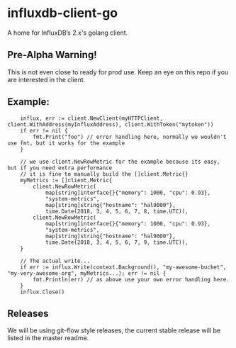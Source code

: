 # influxdb-client-go
A home for InfluxDB’s 2.x's golang client. 

## Pre-Alpha Warning!
This is not even close to ready for prod use.
Keep an eye on this repo if you are interested in the client.


## Example:
```
	influx, err := client.NewClient(myHTTPClient, client.WithAddress(myInfluxAddress), client.WithToken("mytoken"))
	if err != nil {
		fmt.Print("foo") // error handling here, normally we wouldn't use fmt, but it works for the example
	}

	// we use client.NewRowMetric for the example because its easy, but if you need extra performance
	// it is fine to manually build the []client.Metric{}
	myMetrics := []client.Metric{
		client.NewRowMetric(
			map[string]interface{}{"memory": 1000, "cpu": 0.93},
			"system-metrics",
			map[string]string{"hostname": "hal9000"},
			time.Date(2018, 3, 4, 5, 6, 7, 8, time.UTC)),
		client.NewRowMetric(
			map[string]interface{}{"memory": 1000, "cpu": 0.93},
			"system-metrics",
			map[string]string{"hostname": "hal9000"},
			time.Date(2018, 3, 4, 5, 6, 7, 9, time.UTC)),
	}

	// The actual write...
	if err := influx.Write(context.Background(), "my-awesome-bucket", "my-very-awesome-org", myMetrics...); err != nil {
		fmt.Println(err) // as above use your own error handling here.
	}
	influx.Close()
```

## Releases
We will be using git-flow style releases, the current stable release will be listed in the master readme.